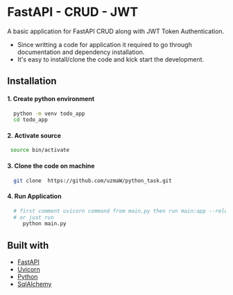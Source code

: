 
# FastAPI - CRUD - JWT

A basic application for FastAPI CRUD along with JWT Token Authentication. <br/>
+ Since writting a code for application it required to go through documentation and dependency installation. <br/>
+ It's easy to install/clone the code and kick start the development.



## Installation

#### 1. Create python environment

```bash
  python -m venv todo_app
  cd todo_app
```

#### 2. Activate source 

```bash
 source bin/activate
```

#### 3. Clone the code on machine
```bash
  git clone  https://github.com/uzmaW/python_task.git
```

#### 4. Run Application
```bash
  # first comment uvicorn command from main.py then run main:app --reload --port 8000
  # or just run 
     python main.py
```
## Built with

- [FastAPI](https://fastapi.tiangolo.com/)
- [Uvicorn](https://www.uvicorn.org/)
- [Python](https://www.python.org/)
- [SqlAlchemy](https://www.sqlalchemy.org/)

